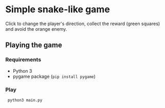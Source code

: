 # Simple snake-like game
Click to change the player's direction, collect the reward (green squares) and 
avoid the orange enemy. 

## Playing the game
### Requirements 

- Python 3
- pygame package (<code>pip install pygame</code>)

### Play

<code> python3 main.py </code>

